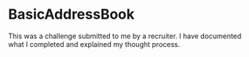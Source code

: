 # BasicAddressBook
This was a challenge submitted to me by a recruiter. I have documented what I completed and explained my thought process. 
